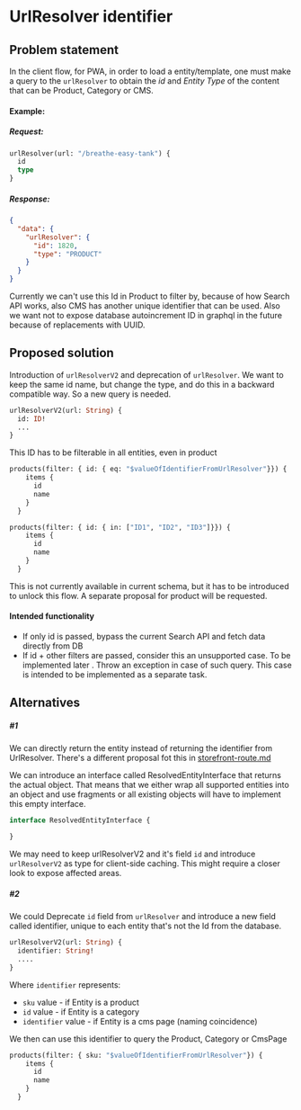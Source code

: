  # UrlResolver identifier 
 ## Problem statement   
 
In the client flow, for PWA, in order to load a entity/template, one must make a query to the `urlResolver` to obtain the *id* and *Entity Type* of the content that can be Product, Category or CMS.

#### Example:
##### Request:
```graphql
urlResolver(url: "/breathe-easy-tank") {
  id
  type
}
```
##### Response:
```json
{
  "data": {
    "urlResolver": {
      "id": 1820,
      "type": "PRODUCT"
    }
  }
}
```

Currently we can't use this Id in Product to filter by, because of how Search API works, also CMS has another unique identifier that can be used.
Also we want not to expose database autoincrement ID in graphql in the future because of replacements with UUID.

 ## Proposed solution

Introduction of `urlResolverV2` and deprecation of `urlResolver`. We want to keep the same id name, but change the type, and do this in a backward compatible way. So a new query is needed.

```graphql
urlResolverV2(url: String) {
  id: ID!
  ...
}
```

This ID has to be filterable in all entities, even in product

 ```graphql
 products(filter: { id: { eq: "$valueOfIdentifierFromUrlResolver"}}) {
     items {
       id
       name
     }
   }
 ```
 
  ```graphql
  products(filter: { id: { in: ["ID1", "ID2", "ID3"]}}) {
      items {
        id
        name
      }
    }
  ```
  
This is not currently available in current schema, but it has to be introduced to unlock this flow.
A separate proposal for product will be requested.

 #### Intended functionality
 
- If only id is passed, bypass the current Search API and fetch data directly from DB
- If id + other filters are passed, consider this an unsupported case. To be implemented later . Throw an exception in case of such query. This case is intended to be implemented as a separate task.

 ## Alternatives
 
 ##### #1
 We can directly return the entity instead of returning the identifier from UrlResolver.
 There's a different proposal fot this in [storefront-route.md](https://github.com/magento/architecture/blob/master/design-documents/graph-ql/coverage/storefront-route.md)
 
 We can introduce an interface called ResolvedEntityInterface that returns the actual object.
 That means that we either wrap all supported entities into an object and use fragments or all existing objects will have to implement this empty interface.
 
  ```graphql
 interface ResolvedEntityInterface {
 
 }
  ```
  
  We may need to keep urlResolverV2 and it's field `id` and introduce `urlResolverV2` as type for client-side caching. This might require a closer look to expose affected areas.
  
  
 ##### #2
  We could Deprecate `id` field from `urlResolver` and introduce a new field called identifier, unique to each entity that's not the Id from the database.
```graphql
urlResolverV2(url: String) {
  identifier: String!
  ....
}
```

Where `identifier` represents:
 
 - `sku` value - if Entity is a product
 - `id` value - if Entity is a category
 - `identifier` value - if Entity is a cms page (naming coincidence)
 
 We then can use this identifier to query the Product, Category or CmsPage
 ```graphql
 products(filter: { sku: "$valueOfIdentifierFromUrlResolver"}) {
     items {
       id
       name
     }
   }
 ```